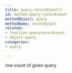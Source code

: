 ```yaml
---
title: query.recordCount()
id: method-query-recordcount
methodObject: query
methodName: recordCount
related:
- function-queryrecordcount
- object-query
categories:
- query

---
```


row count of given query
